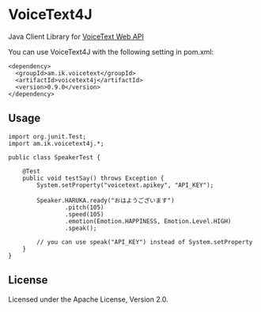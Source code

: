 # VoiceText4J
Java Client Library for [VoiceText Web API](https://cloud.voicetext.jp/webapi)

You can use VoiceText4J with the following setting in pom.xml:

    <dependency>
      <groupId>am.ik.voicetext</groupId>
      <artifactId>voicetext4j</artifactId>
      <version>0.9.0</version>
    </dependency>

## Usage

    import org.junit.Test;
    import am.ik.voicetext4j.*;
    
    public class SpeakerTest {
    
        @Test
        public void testSay() throws Exception {
            System.setProperty("voicetext.apikey", "API_KEY");
            
            Speaker.HARUKA.ready("おはようございます")
                    .pitch(105)
                    .speed(105)
                    .emotion(Emotion.HAPPINESS, Emotion.Level.HIGH)
                    .speak();
                    
            // you can use speak("API_KEY") instead of System.setProperty
        }
    }


## License

Licensed under the Apache License, Version 2.0.